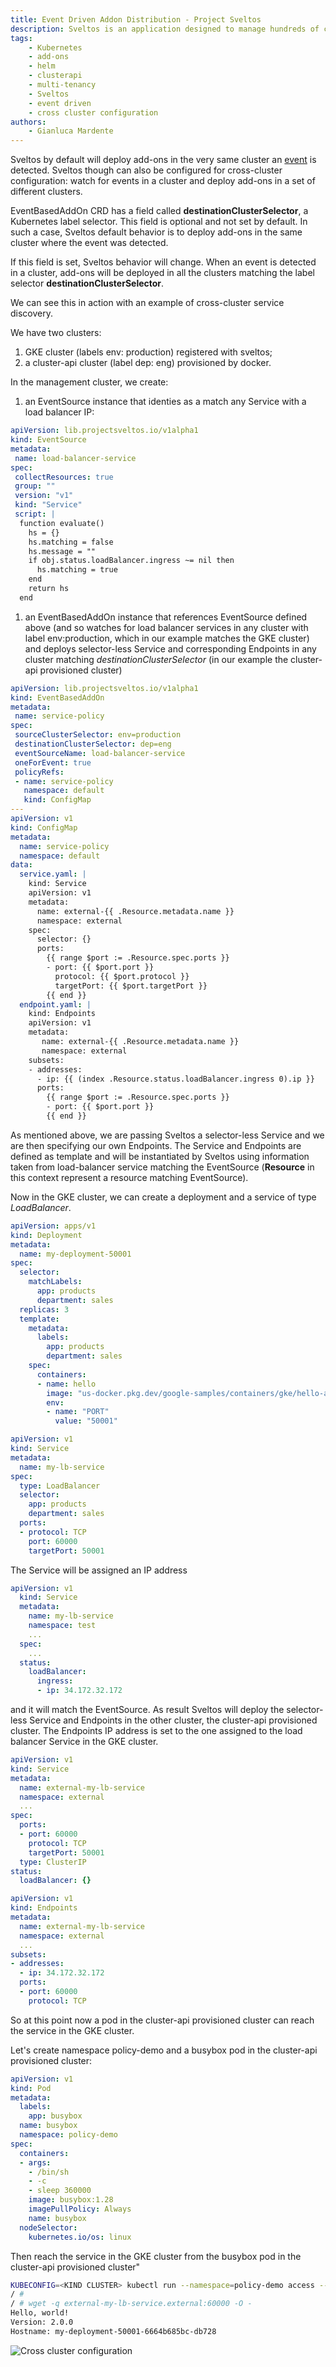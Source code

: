 ```yaml
---
title: Event Driven Addon Distribution - Project Sveltos
description: Sveltos is an application designed to manage hundreds of clusters by providing declarative APIs to deploy Kubernetes add-ons across multiple clusters.
tags:
    - Kubernetes
    - add-ons
    - helm
    - clusterapi
    - multi-tenancy
    - Sveltos
    - event driven
    - cross cluster configuration
authors:
    - Gianluca Mardente
---
```


Sveltos by default will deploy add-ons in the very same cluster an [event](addon_event_deployment.md) is detected.
Sveltos though can also be configured for cross-cluster configuration: watch for events in a cluster and deploy add-ons in a set of different clusters.

EventBasedAddOn CRD has a field called __destinationClusterSelector__, a Kubernetes label selector.
This field is optional and not set by default. In such a case, Sveltos default behavior is to deploy add-ons in the same cluster where the event was detected.

If this field is set, Sveltos behavior will change. When an event is detected in a cluster, add-ons will be deployed in all the clusters matching the label selector __destinationClusterSelector__.

We can see this in action with an example of cross-cluster service discovery.

We have two clusters:

1. GKE cluster (labels env: production) registered with sveltos;
2. a cluster-api cluster (label dep: eng) provisioned by docker.
 
In the management cluster, we create:

1. an EventSource instance that identies as a match any Service with a load balancer IP:
```yaml
apiVersion: lib.projectsveltos.io/v1alpha1
kind: EventSource
metadata:
 name: load-balancer-service
spec:
 collectResources: true
 group: ""
 version: "v1"
 kind: "Service"
 script: |
  function evaluate()
    hs = {}
    hs.matching = false
    hs.message = ""
    if obj.status.loadBalancer.ingress ~= nil then
      hs.matching = true
    end
    return hs
  end
```
1. an EventBasedAddOn instance that references EventSource defined above (and so watches for load balancer services in any cluster with label env:production, which in our example matches the GKE cluster) and deploys selector-less Service and corresponding Endpoints in any cluster matching _destinationClusterSelector_ (in our example the cluster-api provisioned cluster)
```yaml
apiVersion: lib.projectsveltos.io/v1alpha1
kind: EventBasedAddOn
metadata:
 name: service-policy
spec:
 sourceClusterSelector: env=production
 destinationClusterSelector: dep=eng
 eventSourceName: load-balancer-service
 oneForEvent: true
 policyRefs:
 - name: service-policy
   namespace: default
   kind: ConfigMap
---
apiVersion: v1
kind: ConfigMap
metadata:
  name: service-policy
  namespace: default
data:
  service.yaml: |
    kind: Service
    apiVersion: v1
    metadata:
      name: external-{{ .Resource.metadata.name }}
      namespace: external
    spec:
      selector: {}
      ports:
        {{ range $port := .Resource.spec.ports }}
        - port: {{ $port.port }}
          protocol: {{ $port.protocol }}
          targetPort: {{ $port.targetPort }}
        {{ end }}
  endpoint.yaml: |
    kind: Endpoints
    apiVersion: v1
    metadata:
       name: external-{{ .Resource.metadata.name }}
       namespace: external
    subsets:
    - addresses:
      - ip: {{ (index .Resource.status.loadBalancer.ingress 0).ip }}
      ports:
        {{ range $port := .Resource.spec.ports }}
        - port: {{ $port.port }}
        {{ end }}
```

As mentioned above, we are passing Sveltos a selector-less Service and we are then specifying our own Endpoints.
The Service and Endpoints are defined as template and will be instantiated by Sveltos using information taken from load-balancer service matching the EventSource (__Resource__ in this context represent a resource matching EventSource).

Now in the GKE cluster, we can create a deployment and a service of type *LoadBalancer*. 

```yaml
apiVersion: apps/v1
kind: Deployment
metadata:
  name: my-deployment-50001
spec:
  selector:
    matchLabels:
      app: products
      department: sales
  replicas: 3
  template:
    metadata:
      labels:
        app: products
        department: sales
    spec:
      containers:
      - name: hello
        image: "us-docker.pkg.dev/google-samples/containers/gke/hello-app:2.0"
        env:
        - name: "PORT"
          value: "50001"
```

```yaml
apiVersion: v1
kind: Service
metadata:
  name: my-lb-service
spec:
  type: LoadBalancer
  selector:
    app: products
    department: sales
  ports:
  - protocol: TCP
    port: 60000
    targetPort: 50001
```

The Service will be assigned an IP address

```yaml
apiVersion: v1
  kind: Service
  metadata:
    name: my-lb-service
    namespace: test
    ...
  spec:
    ...
  status:
    loadBalancer:
      ingress:
      - ip: 34.172.32.172
```
 
and it will match the EventSource. As result Sveltos will deploy the selector-less Service and Endpoints in the other cluster, the cluster-api provisioned cluster. 
The Endpoints IP address is set to the one assigned to the load balancer Service in the GKE cluster.

```yaml
apiVersion: v1
kind: Service
metadata:
  name: external-my-lb-service
  namespace: external
  ...
spec:
  ports:
  - port: 60000
    protocol: TCP
    targetPort: 50001
  type: ClusterIP
status:
  loadBalancer: {}
```

```yaml 
apiVersion: v1
kind: Endpoints
metadata:
  name: external-my-lb-service
  namespace: external
  ...
subsets:
- addresses:
  - ip: 34.172.32.172
  ports:
  - port: 60000
    protocol: TCP
```

So at this point now a pod in the cluster-api provisioned cluster can reach the service in the GKE cluster.

Let's create namespace policy-demo and a busybox pod in the cluster-api provisioned cluster:

```yaml
apiVersion: v1
kind: Pod
metadata:
  labels:
    app: busybox
  name: busybox
  namespace: policy-demo
spec:
  containers:
  - args:
    - /bin/sh
    - -c
    - sleep 360000
    image: busybox:1.28
    imagePullPolicy: Always
    name: busybox
  nodeSelector:
    kubernetes.io/os: linux
```

Then reach the service in the GKE cluster from the busybox pod in the cluster-api provisioned cluster"

```bash 
KUBECONFIG=<KIND CLUSTER> kubectl run --namespace=policy-demo access --rm -ti --image busybox /bin/sh
/ # 
/ # wget -q external-my-lb-service.external:60000 -O -
Hello, world!
Version: 2.0.0
Hostname: my-deployment-50001-6664b685bc-db728
```

![Cross cluster configuration](assets/event_based_cross_cluster.gif)
